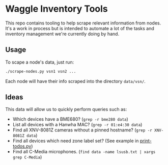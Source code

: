 # Waggle Inventory Tools

This repo contains tooling to help scrape relevant information from nodes. It's
a work in process but is intended to automate a lot of the tasks and inventory
management we're currently doing by hand.

## Usage

To scape a node's data, just run:

```sh
./scrape-nodes.py vsn1 vsn2 ...
```

Each node will have their info scraped into the directory `data/vsn/`.

## Ideas

This data will allow us to quickly perform queries such as:

- Which devices have a BME680? (`grep -r bme280 data`)
- List all devices with a Hanwha MAC? (`grep -r 01:e4:30 data`)
- Find all XNV-8081Z cameras without a pinned hostname?
  (`grep -r XNV-8081Z data`)
- Find all devices which need zone label set? (See example in
  [print-todos.py](./print-todos.py))
- Find all C-Media microphones.
  (`find data -name lsusb.txt | xargs grep C-Media`)
